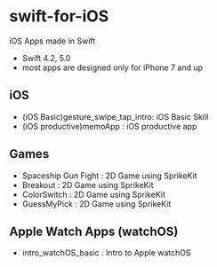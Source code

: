 # swift-for-iOS
iOS Apps made in Swift <br>
* Swift 4.2, 5.0
* most apps are designed only for iPhone 7 and up

## iOS
* (iOS Basic)gesture_swipe_tap_intro: iOS Basic Skill <br>
* (iOS productive)memoApp           : iOS productive app <br>
  
## Games
* Spaceship Gun Fight               : 2D Game using SprikeKit <br>
* Breakout                          : 2D Game using SprikeKit <br>
* ColorSwitch	                      : 2D Game using SprikeKit <br>
* GuessMyPick	                      : 2D Game using SprikeKit <br>
  
## Apple Watch Apps (watchOS)
* intro_watchOS_basic	              : Intro to Apple watchOS <br>
